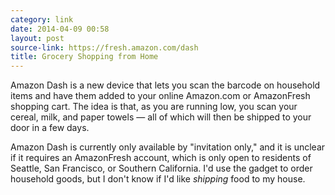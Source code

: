 ```yaml
---
category: link
date: 2014-04-09 00:58
layout: post
source-link: https://fresh.amazon.com/dash
title: Grocery Shopping from Home
---
```

Amazon Dash is a new device that lets you scan the barcode on household items and have them added to your online Amazon.com or AmazonFresh shopping cart. The idea is that, as you are running low, you scan your cereal, milk, and paper towels &mdash; all of which will then be shipped to your door in a few days. 

Amazon Dash is currently only available by "invitation only," and it is unclear if it requires an AmazonFresh account, which is only open to residents of Seattle, San Francisco, or Southern California. I'd use the gadget to order household goods, but I don't know if I'd like _shipping_ food to my house. 